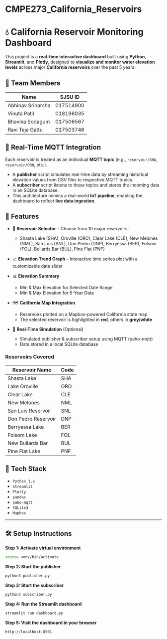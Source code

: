 # CMPE273_California_Reservoirs

# 💧 California Reservoir Monitoring Dashboard


This project is a **real-time interactive dashboard** built using **Python**, **Streamlit**, and **Plotly**, designed to **visualize and monitor water elevation levels** across major **California reservoirs** over the past 5 years.

## 👥 Team Members

| Name                | SJSU ID     |
|---------------------|-------------|
| Abhinav Sriharsha   | 017514900   |
| Vinuta Patil        | 018196035   |
| Bhavika Sodagum     | 017506567   |
| Ravi Teja Gattu     | 017503746   |

## 🔁 Real-Time MQTT Integration

Each reservoir is treated as an individual **MQTT topic** (e.g., `reservoir/SHA`, `reservoir/ORO`, etc.).

- A **publisher** script simulates real-time data by streaming historical elevation values from CSV files to respective MQTT topics.
- A **subscriber** script listens to these topics and stores the incoming data in an SQLite database.
- This architecture mimics a real-world **IoT pipeline**, enabling the dashboard to reflect **live data ingestion**.

## 🚀 Features

- 📍 **Reservoir Selector** – Choose from 10 major reservoirs:
  - Shasta Lake (SHA), Oroville (ORO), Clear Lake (CLE), New Melones (NML), San Luis (SNL), Don Pedro (DNP), Berryessa (BER), Folsom (FOL), Bullards Bar (BUL), Pine Flat (PNF)
  
- 📈 **Elevation Trend Graph** – Interactive time series plot with a customizable date slider

- 📊 **Elevation Summary**
  - Min & Max Elevation for Selected Date Range
  - Min & Max Elevation for 5-Year Data

- 🗺️ **California Map Integration**
  - Reservoirs plotted on a Mapbox-powered California state map
  - The selected reservoir is highlighted in **red**, others in **grey/white**

- 🔄 **Real-Time Simulation** (Optional)
  - Simulated publisher & subscriber setup using MQTT (paho-mqtt)
  - Data stored in a local SQLite database
    
### Reservoirs Covered

| Reservoir Name         | Code |
|------------------------|------|
| Shasta Lake            | SHA  |
| Lake Oroville          | ORO  |
| Clear Lake             | CLE  |
| New Melones            | NML  |
| San Luis Reservoir     | SNL  |
| Don Pedro Reservoir    | DNP  |
| Berryessa Lake         | BER  |
| Folsom Lake            | FOL  |
| New Bullards Bar       | BUL  |
| Pine Flat Lake         | PNF  |






## 🧪 Tech Stack

- `Python 3.x`
- `Streamlit`
- `Plotly`
- `pandas`
- `paho-mqtt`
- `SQLite3`
- `Mapbox`

---

## 🛠️ Setup Instructions

**Step 1: Activate virtual environment**  
```bash
source venv/bin/activate
```
**Step 2: Start the publisher**  
```bash
python3 publisher.py
```
**Step 3: Start the subscriber**  
```bash
python3 subscriber.py
```
**Step 4: Run the Streamlit dashboard**  
```bash
streamlit run dashboard.py
```
**Step 5: Visit the dashboard in your browser**  
```bash
http://localhost:8501
```
